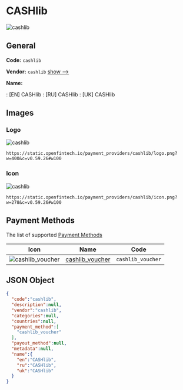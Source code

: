 
# CASHlib 
![cashlib](https://static.openfintech.io/payment_providers/cashlib/logo.png?w=400&c=v0.59.26#w100)  

## General 
 
**Code:** `cashlib` 
 
**Vendor:** `cashlib` [show -->](/vendors/cashlib/) 
 
**Name:** 
 
:	[EN] CASHlib 
:	[RU] CASHlib 
:	[UK] CASHlib 
 

## Images 

### Logo 
 
![cashlib](https://static.openfintech.io/payment_providers/cashlib/logo.png?w=400&c=v0.59.26#w100)  

```
https://static.openfintech.io/payment_providers/cashlib/logo.png?w=400&c=v0.59.26#w100
```  

### Icon 
 
![cashlib](https://static.openfintech.io/payment_providers/cashlib/icon.png?w=278&c=v0.59.26#w100)  

```
https://static.openfintech.io/payment_providers/cashlib/icon.png?w=278&c=v0.59.26#w100
```  

## Payment Methods 
 
The list of supported [Payment Methods](/payment-methods/) 

|Icon|Name|Code| 
|:---:|:---:|:---:| 
|![cashlib_voucher](https://static.openfintech.io/payment_methods/cashlib_voucher/icon.png?w=278&c=v0.59.26#w100) |[cashlib_voucher](/payment-methods/cashlib_voucher/)|`cashlib_voucher`| 
 

## JSON Object 

```json
{
  "code":"cashlib",
  "description":null,
  "vendor":"cashlib",
  "categories":null,
  "countries":null,
  "payment_method":[
    "cashlib_voucher"
  ],
  "payout_method":null,
  "metadata":null,
  "name":{
    "en":"CASHlib",
    "ru":"CASHlib",
    "uk":"CASHlib"
  }
}
```  
